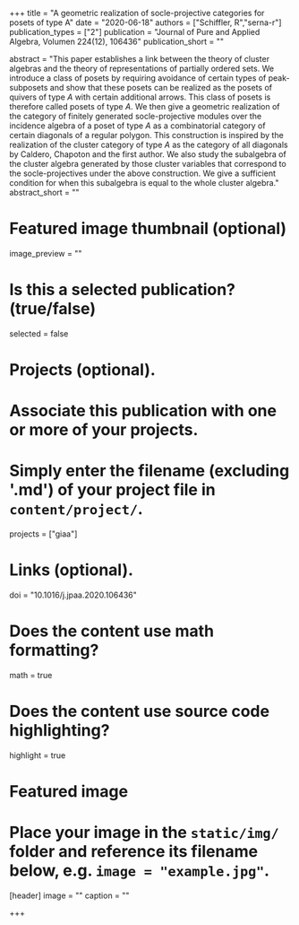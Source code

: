 +++
title = "A geometric realization of socle-projective categories for posets of type A"
date = "2020-06-18"
authors = ["Schiffler, R","serna-r"]
publication_types = ["2"]
publication = "Journal of Pure and Applied Algebra, Volumen 224(12), 106436"
publication_short = ""

abstract = "This paper establishes a link between the theory of cluster algebras and the theory of representations of partially ordered sets. We introduce a class of posets by requiring avoidance of certain types of peak-subposets and show that these posets can be realized as the posets of quivers of type *A* with certain additional arrows. This class of posets is therefore called posets of type *A*. We then give a geometric realization of the category of finitely generated socle-projective modules over the incidence algebra of a poset of type *A* as a combinatorial category of certain diagonals of a regular polygon. This construction is inspired by the realization of the cluster category of type *A* as the category of all diagonals by Caldero, Chapoton and the first author. We also study the subalgebra of the cluster algebra generated by those cluster variables that correspond to the socle-projectives under the above construction. We give a sufficient condition for when this subalgebra is equal to the whole cluster algebra."
abstract_short = ""

# Featured image thumbnail (optional)
image_preview = ""

# Is this a selected publication? (true/false)
selected = false

# Projects (optional).
#   Associate this publication with one or more of your projects.
#   Simply enter the filename (excluding '.md') of your project file in `content/project/`.
projects = ["giaa"]

# Links (optional).
doi = "10.1016/j.jpaa.2020.106436"

# Does the content use math formatting?
math = true

# Does the content use source code highlighting?
highlight = true

# Featured image
# Place your image in the `static/img/` folder and reference its filename below, e.g. `image = "example.jpg"`.
[header]
image = ""
caption = ""

+++

